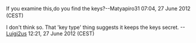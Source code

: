 If you examine this,do you find the keys?--Matyapiro31 07:04, 27 June
2012 (CEST)　　


I don't think so. That 'key type' thing suggests it keeps the keys
secret. --[Luigi2us](User:Luigi2us "wikilink") 12:21, 27 June 2012
(CEST)